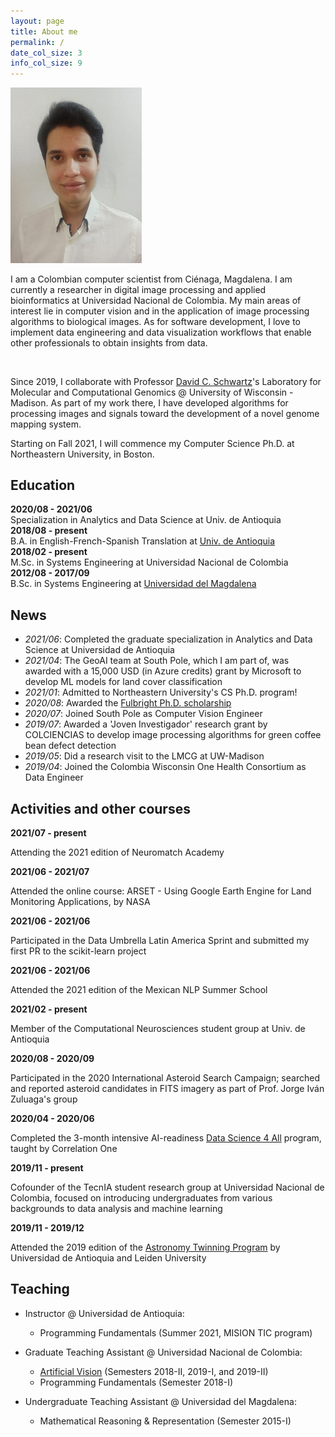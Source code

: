 ```yaml
---
layout: page
title: About me
permalink: /
date_col_size: 3
info_col_size: 9
---
```


<div class="container">
  <div class="row">
    <div class="col col-sm-3">
      <img width="210" src="assets/img/fotofb.jpg" />
    </div>
    <div class="col col-sm-9">
      <p>
        I am a Colombian computer scientist from Ciénaga, Magdalena. I am
        currently a researcher in digital image processing and applied
        bioinformatics at Universidad Nacional de Colombia. My main areas of
        interest lie in computer vision and in the application of image
        processing algorithms to biological images. As for software development,
        I love to implement data engineering and data visualization workflows
        that enable other professionals to obtain insights from data.
      </p>
    </div>
    <br />
  </div>
  <div class="row">
    <div class="col col-sm-12">
      <p>
        Since 2019, I collaborate with Professor
        <a href="https://genetics.wisc.edu/staff/schwartz-david/"
          >David C. Schwartz</a
        >'s Laboratory for Molecular and Computational Genomics @ University of
        Wisconsin - Madison. As part of my work there, I have developed
        algorithms for processing images and signals toward the development of a
        novel genome mapping system.
      </p>
      <p>
        Starting on Fall 2021, I will commence my Computer Science Ph.D. at
        Northeastern University, in Boston.
      </p>
    </div>
  </div>
</div>

<h2>Education</h2>
<div class="container">
  <div class="row">
    <div class="col col"><strong>2020/08 - 2021/06</strong></div>
    <div class="col col-sm-{{page.info_col_size}}">
      Specialization in Analytics and Data Science at Univ. de Antioquia
    </div>
  </div>

  <div class="row">
    <div class="col col-sm-{{page.date_col_size}}">
      <strong>2018/08 - present</strong>
    </div>
    <div class="col col-sm-{{page.info_col_size}}">
      B.A. in English-French-Spanish Translation at
      <a
        href="https://www.udea.edu.co/wps/portal/udea/web/inicio/unidades-academicas/idiomas/acerca-escuela/quienes-somos"
        >Univ. de Antioquia</a
      >
    </div>
  </div>

  <div class="row">
    <div class="col col"><strong>2018/02 - present</strong></div>
    <div class="col col-sm-{{page.info_col_size}}">
      M.Sc. in Systems Engineering at Universidad Nacional de Colombia
    </div>
  </div>

  <div class="row">
    <div class="col col-sm-{{page.date_col_size}}">
      <strong>2012/08 - 2017/09</strong>
    </div>
    <div class="col col-sm-{{page.info_col_size}}">
      B.Sc. in Systems Engineering at
      <a href="https://www.unimagdalena.edu.co/presentacionPrograma/Programa/2"
        >Universidad del Magdalena</a
      >
    </div>
  </div>
</div>

## News

- *2021/06*: Completed the graduate specialization in Analytics and Data Science at Universidad de Antioquia
- *2021/04*: The GeoAI team at South Pole, which I am part of, was awarded with a 15,000 USD (in Azure credits) grant by Microsoft to develop ML models for land cover classification
- *2021/01*: Admitted to Northeastern University's CS Ph.D. program!
- *2020/08*: Awarded the <a href="https://www.fulbright.edu.co/resultadosposgrados2020/">Fulbright Ph.D. scholarship</a>
- *2020/07*: Joined South Pole as Computer Vision Engineer
- *2019/07*: Awarded a 'Joven Investigador' research grant by COLCIENCIAS to develop image processing algorithms for green coffee bean defect detection
- *2019/05*: Did a research visit to the LMCG at UW-Madison
- *2019/04*: Joined the Colombia Wisconsin One Health Consortium as Data Engineer

## Activities and other courses

<div class="container">


  <div class="row">
    <div class="col col"><strong>2021/07 - present</strong></div>
    <div class="col col-sm-{{page.info_col_size}}">
      <p>
        Attending the 2021 edition of Neuromatch Academy
      </p>
    </div>
  </div>
  <div class="row">
    <div class="col col"><strong>2021/06 - 2021/07</strong></div>
    <div class="col col-sm-{{page.info_col_size}}">
      <p>
        Attended the online course: ARSET - Using Google Earth Engine for Land Monitoring Applications, by NASA
      </p>
    </div>
  </div>

  <div class="row">
    <div class="col col"><strong>2021/06 - 2021/06</strong></div>
    <div class="col col-sm-{{page.info_col_size}}">
      <p>
        Participated in the Data Umbrella Latin America Sprint and submitted my
        first PR to the scikit-learn project
      </p>
    </div>
  </div>

  <div class="row">
    <div class="col col"><strong>2021/06 - 2021/06</strong></div>
    <div class="col col-sm-{{page.info_col_size}}">
      <p>Attended the 2021 edition of the Mexican NLP Summer School</p>
    </div>
  </div>

  <div class="row">
    <div class="col col"><strong>2021/02 - present</strong></div>
    <div class="col col-sm-{{page.info_col_size}}">
      <p>
        Member of the Computational Neurosciences student group at Univ. de
        Antioquia
      </p>
    </div>
  </div>

  <div class="row">
    <div class="col col"><strong>2020/08 - 2020/09</strong></div>
    <div class="col col-sm-{{page.info_col_size}}">
      <p>
        Participated in the 2020 International Asteroid Search Campaign;
        searched and reported asteroid candidates in FITS imagery as part of
        Prof. Jorge Iván Zuluaga's group
      </p>
    </div>
  </div>

  <div class="row">
    <div class="col col-sm-{{page.date_col_size}}">
      <strong>2020/04 - 2020/06</strong>
    </div>
    <div class="col col-sm-{{page.info_col_size}}">
      <p>
        Completed the 3-month intensive AI-readiness
        <a href="https://c1-web.correlation-one.com/">Data Science 4 All</a>
        program, taught by Correlation One
      </p>
    </div>
  </div>

  <div class="row">
    <div class="col col-sm-{{page.date_col_size}}">
      <strong>2019/11 - present</strong>
    </div>
    <div class="col col-sm-{{page.info_col_size}}">
      <p>
        Cofounder of the TecnIA student research group at Universidad Nacional
        de Colombia, focused on introducing undergraduates from various
        backgrounds to data analysis and machine learning
      </p>
    </div>
  </div>
  <div class="row">
    <div class="col col-sm-{{page.date_col_size}}">
      <strong>2019/11 - 2019/12</strong>
    </div>
    <div class="col col-sm-{{page.info_col_size}}">
      <p>
        Attended the 2019 edition of the
        <a href="https://sites.google.com/site/astrotwincolo/home"
          >Astronomy Twinning Program</a
        >
        by Universidad de Antioquia and Leiden University
      </p>
    </div>
  </div>
</div>

## Teaching

- Instructor @ Universidad de Antioquia:
  - Programming Fundamentals (Summer 2021, MISION TIC program)

- Graduate Teaching Assistant @ Universidad Nacional de Colombia:
  - <a href = "https://github.com/alceballosa/Vision-Artificial-UNALMed"> Artificial Vision</a> (Semesters 2018-II, 2019-I, and 2019-II)
  - Programming Fundamentals (Semester 2018-I)

- Undergraduate Teaching Assistant @ Universidad del Magdalena:
  - Mathematical Reasoning & Representation (Semester 2015-I)
